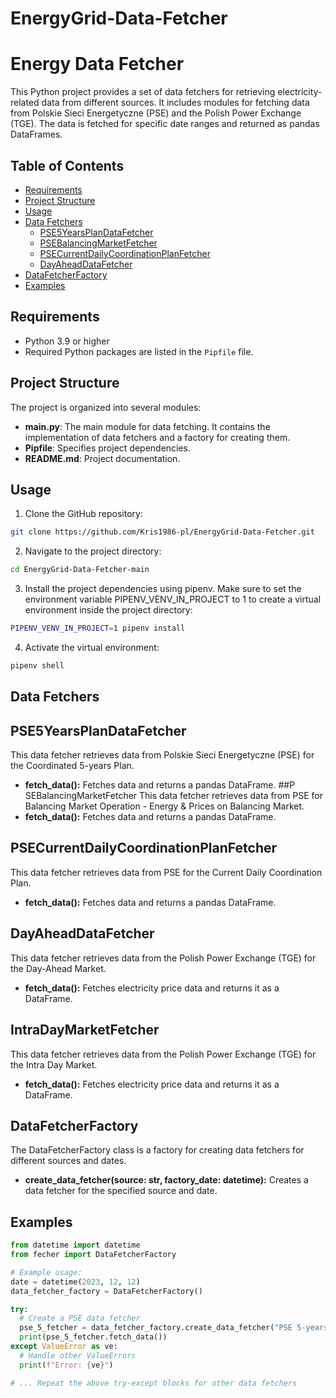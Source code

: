 # EnergyGrid-Data-Fetcher
# Energy Data Fetcher

This Python project provides a set of data fetchers for retrieving electricity-related data from different sources. It includes modules for fetching data from Polskie Sieci Energetyczne (PSE) and the Polish Power Exchange (TGE). The data is fetched for specific date ranges and returned as pandas DataFrames.

## Table of Contents

- [Requirements](#requirements)
- [Project Structure](#project-structure)
- [Usage](#usage)
- [Data Fetchers](#data-fetchers)
  - [PSE5YearsPlanDataFetcher](#pse5yearsplandatafetcher)
  - [PSEBalancingMarketFetcher](#psebalancingmarketfetcher)
  - [PSECurrentDailyCoordinationPlanFetcher](#psecurrentdailycoordinationplanfetcher)
  - [DayAheadDataFetcher](#dayaheaddatafetcher)
- [DataFetcherFactory](#datafetcherfactory)
- [Examples](#examples)

## Requirements

- Python 3.9 or higher
- Required Python packages are listed in the `Pipfile` file.

## Project Structure

The project is organized into several modules:

- **main.py**: The main module for data fetching. It contains the implementation of data fetchers and a factory for creating them.
- **Pipfile**: Specifies project dependencies.
- **README.md**: Project documentation.

## Usage
1. Clone the GitHub repository:<br>
```bash
git clone https://github.com/Kris1986-pl/EnergyGrid-Data-Fetcher.git
```
2. Navigate to the project directory:
```bash
cd EnergyGrid-Data-Fetcher-main
```
3. Install the project dependencies using pipenv. Make sure to set the environment variable PIPENV_VENV_IN_PROJECT to 1 to create a virtual environment inside the project directory:
```bash
PIPENV_VENV_IN_PROJECT=1 pipenv install
```
4. Activate the virtual environment:
```bash
pipenv shell
```

## Data Fetchers

## PSE5YearsPlanDataFetcher
This data fetcher retrieves data from Polskie Sieci Energetyczne (PSE) for the Coordinated 5-years Plan.
* **fetch_data():** Fetches data and returns a pandas DataFrame.
##P SEBalancingMarketFetcher
This data fetcher retrieves data from PSE for Balancing Market Operation - Energy & Prices on Balancing Market.
* **fetch_data():** Fetches data and returns a pandas DataFrame.
## PSECurrentDailyCoordinationPlanFetcher
This data fetcher retrieves data from PSE for the Current Daily Coordination Plan.
* **fetch_data():** Fetches data and returns a pandas DataFrame.
## DayAheadDataFetcher
This data fetcher retrieves data from the Polish Power Exchange (TGE) for the Day-Ahead Market.
* **fetch_data():** Fetches electricity price data and returns it as a DataFrame.
## IntraDayMarketFetcher
This data fetcher retrieves data from the Polish Power Exchange (TGE) for the Intra Day Market.
* **fetch_data():** Fetches electricity price data and returns it as a DataFrame.
## DataFetcherFactory
The DataFetcherFactory class is a factory for creating data fetchers for different sources and dates.
* **create_data_fetcher(source: str, factory_date: datetime):** Creates a data fetcher for the specified source and date.
## Examples

```python
from datetime import datetime
from fecher import DataFetcherFactory

# Example usage:
date = datetime(2023, 12, 12)
data_fetcher_factory = DataFetcherFactory()

try:
  # Create a PSE data fetcher
  pse_5_fetcher = data_fetcher_factory.create_data_fetcher("PSE 5-years Plan", date)
  print(pse_5_fetcher.fetch_data())
except ValueError as ve:
  # Handle other ValueErrors
  print(f"Error: {ve}")

# ... Repeat the above try-except blocks for other data fetchers

```